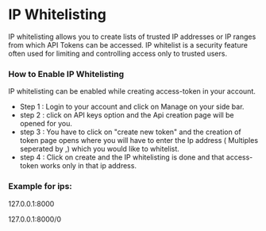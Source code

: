 # IP Whitelisting

IP whitelisting allows you to create lists of trusted IP addresses or IP ranges from which API Tokens can be accessed. IP whitelist is a security feature often used for limiting and controlling access only to trusted users.

### How to Enable IP Whitelisting

IP whitelisting can be enabled while creating access-token in your account.

* Step 1 : Login to your account and click on Manage on your side bar.
* step 2 : click on API keys option and the Api creation page will be opened for you.
* step 3 : You have to click on "create new token" and the creation of token page opens where you will have to enter the Ip address ( Multiples seperated by ,) which you  would like to whitelist.
* step 4 : Click on create and the IP whitelisting is done and that access-token works only in that ip address.

### Example for ips:

127.0.0.1:8000

127.0.0.1:8000/0


